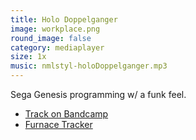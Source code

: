 ```yaml
---
title: Holo Doppelganger
image: workplace.png
round_image: false
category: mediaplayer
size: 1x
music: nmlstyl-holoDoppelganger.mp3
---
```


Sega Genesis programming w/ a funk feel.

- [Track on Bandcamp](https://nmlstyl.bandcamp.com/track/holo-doppelganger)
- [Furnace Tracker](https://tildearrow.org/furnace/)